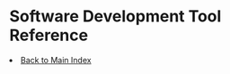 # Software Development Tool Reference

<li><a href="https://1amal.github.io/engineering-reference/">Back to Main Index</a></li>

